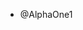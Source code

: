<!-- SPDX-FileCopyrightText: 2025 The templig contributors.
     SPDX-License-Identifier: MPL-2.0
-->

- @AlphaOne1